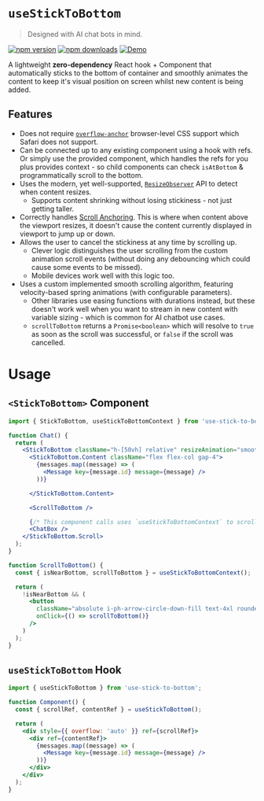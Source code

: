 # `useStickToBottom`

> Designed with AI chat bots in mind.

[![npm version](https://img.shields.io/npm/v/use-stick-to-bottom.svg?style=flat-square)](https://www.npmjs.com/package/use-stick-to-bottom)
[![npm downloads](https://img.shields.io/npm/dm/use-stick-to-bottom.svg?style=flat-square)](https://www.npmjs.com/package/use-stick-to-bottom)
[![Demo](https://img.shields.io/badge/StackBlitz-Demo-blue.svg?style=flat-square)](https://stackblitz.com/~/github.com/samdenty/use-stick-to-bottom?file=demo/Demo.tsx)

A lightweight **zero-dependency** React hook + Component that automatically sticks to the bottom of container and smoothly animates the content to keep it's visual position on screen whilst new content is being added.

## Features

- Does not require [`overflow-anchor`](https://developer.mozilla.org/en-US/docs/Web/CSS/overflow-anchor) browser-level CSS support which Safari does not support.
- Can be connected up to any existing component using a hook with refs. Or simply use the provided component, which handles the refs for you plus provides context - so child components can check `isAtBottom` & programmatically scroll to the bottom.
- Uses the modern, yet well-supported, [`ResizeObserver`](https://developer.mozilla.org/en-US/docs/Web/API/ResizeObserver) API to detect when content resizes.
  - Supports content shrinking without losing stickiness - not just getting taller.
- Correctly handles [Scroll Anchoring](https://developer.mozilla.org/en-US/docs/Web/CSS/overflow-anchor/Guide_to_scroll_anchoring). This is where when content above the viewport resizes, it doesn't cause the content currently displayed in viewport to jump up or down.
- Allows the user to cancel the stickiness at any time by scrolling up.
  - Clever logic distinguishes the user scrolling from the custom animation scroll events (without doing any debouncing which could cause some events to be missed).
  - Mobile devices work well with this logic too.
- Uses a custom implemented smooth scrolling algorithm, featuring velocity-based spring animations (with configurable parameters).
  - Other libraries use easing functions with durations instead, but these doesn't work well when you want to stream in new content with variable sizing - which is common for AI chatbot use cases.
  - `scrollToBottom` returns a `Promise<boolean>` which will resolve to `true` as soon as the scroll was successful, or `false` if the scroll was cancelled.

# Usage

## `<StickToBottom>` Component

```jsx
import { StickToBottom, useStickToBottomContext } from 'use-stick-to-bottom';

function Chat() {
  return (
    <StickToBottom className="h-[50vh] relative" resizeAnimation="smooth" initialAnimation="smooth">
      <StickToBottom.Content className="flex flex-col gap-4">
        {messages.map((message) => (
          <Message key={message.id} message={message} />
        ))}

      </StickToBottom.Content>

      <ScrollToBottom />

      {/* This component calls uses `useStickToBottomContext` to scroll to bottom when the user enters a message */}
      <ChatBox />
    </StickToBottom.Scroll>
  );
}

function ScrollToBottom() {
  const { isNearBottom, scrollToBottom } = useStickToBottomContext();

  return (
    !isNearBottom && (
      <button
        className="absolute i-ph-arrow-circle-down-fill text-4xl rounded-lg left-[50%] translate-x-[-50%] bottom-0"
        onClick={() => scrollToBottom()}
      />
    )
  );
}
```

## `useStickToBottom` Hook

```jsx
import { useStickToBottom } from 'use-stick-to-bottom';

function Component() {
  const { scrollRef, contentRef } = useStickToBottom();

  return (
    <div style={{ overflow: 'auto' }} ref={scrollRef}>
      <div ref={contentRef}>
        {messages.map((message) => (
          <Message key={message.id} message={message} />
        ))}
      </div>
    </div>
  );
}
```
